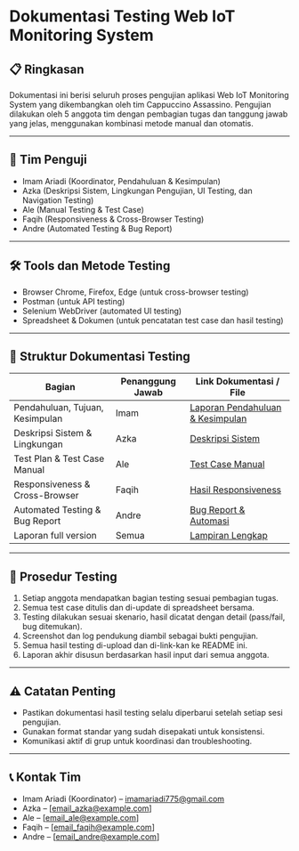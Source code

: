 # Dokumentasi Testing Web IoT Monitoring System

## 📋 Ringkasan
Dokumentasi ini berisi seluruh proses pengujian aplikasi Web IoT Monitoring System yang dikembangkan oleh tim Cappuccino Assassino. Pengujian dilakukan oleh 5 anggota tim dengan pembagian tugas dan tanggung jawab yang jelas, menggunakan kombinasi metode manual dan otomatis.

---

## 📌 Tim Penguji  
- Imam Ariadi (Koordinator, Pendahuluan & Kesimpulan)  
- Azka (Deskripsi Sistem, Lingkungan Pengujian, UI Testing, dan Navigation Testing)  
- Ale (Manual Testing & Test Case)  
- Faqih (Responsiveness & Cross-Browser Testing)  
- Andre (Automated Testing & Bug Report)

---

## 🛠️ Tools dan Metode Testing  
- Browser Chrome, Firefox, Edge (untuk cross-browser testing)  
- Postman (untuk API testing)  
- Selenium WebDriver (automated UI testing)  
- Spreadsheet & Dokumen (untuk pencatatan test case dan hasil testing)  

---

## 📑 Struktur Dokumentasi Testing

| Bagian                           | Penanggung Jawab | Link Dokumentasi / File          |
|---------------------------------|------------------|---------------------------------|
| Pendahuluan, Tujuan, Kesimpulan | Imam             | [Laporan Pendahuluan & Kesimpulan](LINK_DOC_IMAM) |
| Deskripsi Sistem & Lingkungan   | Azka             | [Deskripsi Sistem](LINK_DOC_AZKA)                |
| Test Plan & Test Case Manual    | Ale              | [Test Case Manual](LINK_DOC_ALE)                  |
| Responsiveness & Cross-Browser  | Faqih            | [Hasil Responsiveness](LINK_DOC_FAQIH)            |
| Automated Testing & Bug Report  | Andre            | [Bug Report & Automasi](LINK_DOC_ANDRE)           |
| Laporan full version                       | Semua            | [Lampiran Lengkap](LINK_LAMPIRAN)                  |

---

## 📌 Prosedur Testing  
1. Setiap anggota mendapatkan bagian testing sesuai pembagian tugas.  
2. Semua test case ditulis dan di-update di spreadsheet bersama.  
3. Testing dilakukan sesuai skenario, hasil dicatat dengan detail (pass/fail, bug ditemukan).  
4. Screenshot dan log pendukung diambil sebagai bukti pengujian.  
5. Semua hasil testing di-upload dan di-link-kan ke README ini.  
6. Laporan akhir disusun berdasarkan hasil input dari semua anggota.

---

## ⚠️ Catatan Penting  
- Pastikan dokumentasi hasil testing selalu diperbarui setelah setiap sesi pengujian.  
- Gunakan format standar yang sudah disepakati untuk konsistensi.  
- Komunikasi aktif di grup untuk koordinasi dan troubleshooting.

---

## 📞 Kontak Tim  
- Imam Ariadi (Koordinator) – imamariadi775@gmail.com  
- Azka – [email_azka@example.com]  
- Ale – [email_ale@example.com]  
- Faqih – [email_faqih@example.com]  
- Andre – [email_andre@example.com]  

